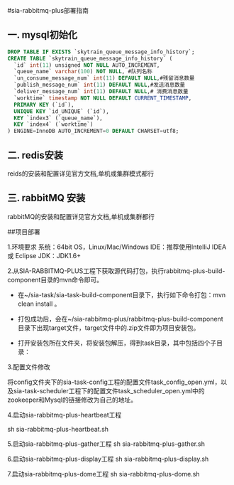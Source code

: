 #sia-rabbitmq-plus部署指南

## 一. mysql初始化
```sql
DROP TABLE IF EXISTS `skytrain_queue_message_info_history`;
CREATE TABLE `skytrain_queue_message_info_history` (
  `id` int(11) unsigned NOT NULL AUTO_INCREMENT,
  `queue_name` varchar(100) NOT NULL, #队列名称
  `un_consume_message_num` int(11) DEFAULT NULL,#残留消息数量
  `publish_message_num` int(11) DEFAULT NULL,#发送消息数量
  `deliver_message_num` int(11) DEFAULT NULL,# 消费消息数量
  `worktime` timestamp NOT NULL DEFAULT CURRENT_TIMESTAMP,
  PRIMARY KEY (`id`),
  UNIQUE KEY `id_UNIQUE` (`id`),
  KEY `index3` (`queue_name`),
  KEY `index4` (`worktime`)
) ENGINE=InnoDB AUTO_INCREMENT=0 DEFAULT CHARSET=utf8;

```
## 二. redis安装
reids的安装和配置详见官方文档,单机或集群模式都行

## 三. rabbitMQ 安装
rabbitMQ的安装和配置详见官方文档,单机或集群都行

##项目部署

1.环境要求 
系统：64bit OS，Linux/Mac/Windows 
IDE：推荐使用IntelliJ IDEA 或 Eclipse 
JDK：JDK1.6+

2.从SIA-RABBITMQ-PLUS工程下获取源代码打包，执行rabbitmq-plus-build-component目录的mvn命令即可。

* 在~/sia-task/sia-task-build-component目录下，执行如下命令打包：mvn clean install 。

* 打包成功后，会在~/sia-rabbitmq-plus/rabbitmq-plus-build-component 目录下出现target文件，target文件中的.zip文件即为项目安装包。

* 打开安装包所在文件夹，将安装包解压，得到task目录，其中包括四个子目录：


3.配置文件修改

将config文件夹下的sia-task-config工程的配置文件task_config_open.yml，以及sia-task-scheduler工程下的配置文件task_scheduler_open.yml中的zookeeper和Mysql的链接修改为自己的地址。

4.启动sia-rabbitmq-plus-heartbeat工程

sh sia-rabbitmq-plus-heartbeat.sh

5.启动sia-rabbitmq-plus-gather工程
sh sia-rabbitmq-plus-gather.sh

6.启动sia-rabbitmq-plus-display工程
sh sia-rabbitmq-plus-display.sh

7.启动sia-rabbitmq-plus-dome工程
sh sia-rabbitmq-plus-dome.sh

